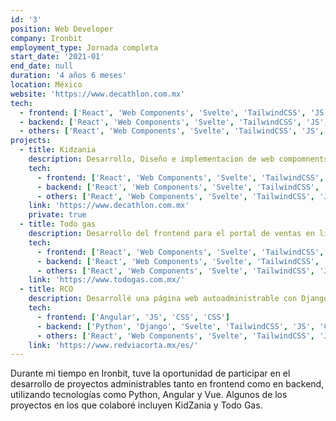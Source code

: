 ```yaml
---
id: '3'
position: Web Developer
company: Ironbit
employment_type: Jornada completa
start_date: '2021-01'
end_date: null
duration: '4 años 6 meses'
location: México
website: 'https://www.decathlon.com.mx'
tech:
  - frontend: ['React', 'Web Components', 'Svelte', 'TailwindCSS', 'JS', 'CSS']
  - backend: ['React', 'Web Components', 'Svelte', 'TailwindCSS', 'JS', 'CSS']
  - others: ['React', 'Web Components', 'Svelte', 'TailwindCSS', 'JS', 'CSS']
projects:
  - title: Kidzania
    description: Desarrollo, Diseño e implementacion de web compomnents para la banca electronica.
    tech:
      - frontend: ['React', 'Web Components', 'Svelte', 'TailwindCSS', 'JS', 'CSS']
      - backend: ['React', 'Web Components', 'Svelte', 'TailwindCSS', 'JS', 'CSS']
      - others: ['React', 'Web Components', 'Svelte', 'TailwindCSS', 'JS', 'CSS']
    link: 'https://www.decathlon.com.mx'
    private: true
  - title: Todo gas
    description: Desarrollo del frontend para el portal de ventas en línea, integrando componentes reusables con React y Web Components.
    tech:
      - frontend: ['React', 'Web Components', 'Svelte', 'TailwindCSS', 'JS', 'CSS']
      - backend: ['React', 'Web Components', 'Svelte', 'TailwindCSS', 'JS', 'CSS']
      - others: ['React', 'Web Components', 'Svelte', 'TailwindCSS', 'JS', 'CSS']
    link: 'https://www.todogas.com.mx/'
  - title: RCO
    description: Desarrollé una página web autoadministrable con Django Admin, en la que los cambios realizados desde el panel de administración se reflejan de inmediato en la interfaz creada con Angular.
    tech:
      - frontend: ['Angular', 'JS', 'CSS', 'CSS']
      - backend: ['Python', 'Django', 'Svelte', 'TailwindCSS', 'JS', 'CSS']
      - others: ['React', 'Web Components', 'Svelte', 'TailwindCSS', 'JS', 'CSS']
    link: 'https://www.redviacorta.mx/es/'
---
```


Durante mi tiempo en Ironbit, tuve la oportunidad de participar en el desarrollo de proyectos administrables tanto en frontend como en backend, utilizando tecnologías como Python, Angular y Vue. Algunos de los proyectos en los que colaboré incluyen KidZania y Todo Gas.
